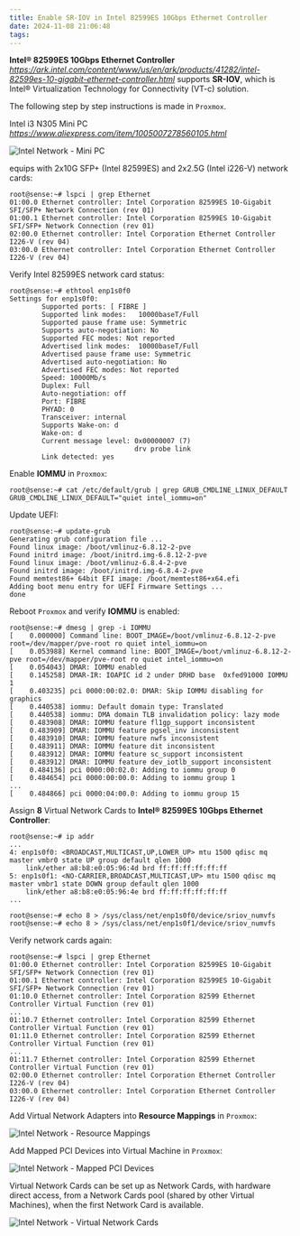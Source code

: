 ```yaml
---
title: Enable SR-IOV in Intel 82599ES 10Gbps Ethernet Controller
date: 2024-11-08 21:06:48
tags:
---
```


**Intel® 82599ES 10Gbps Ethernet Controller** _https://ark.intel.com/content/www/us/en/ark/products/41282/intel-82599es-10-gigabit-ethernet-controller.html_ supports **SR-IOV**, which is Intel® Virtualization Technology for Connectivity (VT-c) solution.

The following step by step instructions is made in `Proxmox`.

Intel i3 N305 Mini PC _https://www.aliexpress.com/item/1005007278560105.html_ 

![Intel Network - Mini PC](/img/Intel%20Network%20-%20Mini%20PC.png "Intel Network - Mini PC")

equips with 2x10G SFP+ (Intel 82599ES) and 2x2.5G (Intel i226-V) network cards:

```
root@sense:~# lspci | grep Ethernet
01:00.0 Ethernet controller: Intel Corporation 82599ES 10-Gigabit SFI/SFP+ Network Connection (rev 01)
01:00.1 Ethernet controller: Intel Corporation 82599ES 10-Gigabit SFI/SFP+ Network Connection (rev 01)
02:00.0 Ethernet controller: Intel Corporation Ethernet Controller I226-V (rev 04)
03:00.0 Ethernet controller: Intel Corporation Ethernet Controller I226-V (rev 04)
```

Verify Intel 82599ES network card status:

```
root@sense:~# ethtool enp1s0f0
Settings for enp1s0f0:
        Supported ports: [ FIBRE ]
        Supported link modes:   10000baseT/Full
        Supported pause frame use: Symmetric
        Supports auto-negotiation: No
        Supported FEC modes: Not reported
        Advertised link modes:  10000baseT/Full
        Advertised pause frame use: Symmetric
        Advertised auto-negotiation: No
        Advertised FEC modes: Not reported
        Speed: 10000Mb/s
        Duplex: Full
        Auto-negotiation: off
        Port: FIBRE
        PHYAD: 0
        Transceiver: internal
        Supports Wake-on: d
        Wake-on: d
        Current message level: 0x00000007 (7)
                               drv probe link
        Link detected: yes
```

Enable **IOMMU** in `Proxmox`:

```
root@sense:~# cat /etc/default/grub | grep GRUB_CMDLINE_LINUX_DEFAULT
GRUB_CMDLINE_LINUX_DEFAULT="quiet intel_iommu=on"
```

Update UEFI:

```
root@sense:~# update-grub
Generating grub configuration file ...
Found linux image: /boot/vmlinuz-6.8.12-2-pve
Found initrd image: /boot/initrd.img-6.8.12-2-pve
Found linux image: /boot/vmlinuz-6.8.4-2-pve
Found initrd image: /boot/initrd.img-6.8.4-2-pve
Found memtest86+ 64bit EFI image: /boot/memtest86+x64.efi
Adding boot menu entry for UEFI Firmware Settings ...
done
```

Reboot `Proxmox` and verify **IOMMU** is enabled:

```
root@sense:~# dmesg | grep -i IOMMU
[    0.000000] Command line: BOOT_IMAGE=/boot/vmlinuz-6.8.12-2-pve root=/dev/mapper/pve-root ro quiet intel_iommu=on
[    0.053988] Kernel command line: BOOT_IMAGE=/boot/vmlinuz-6.8.12-2-pve root=/dev/mapper/pve-root ro quiet intel_iommu=on
[    0.054043] DMAR: IOMMU enabled
[    0.145258] DMAR-IR: IOAPIC id 2 under DRHD base  0xfed91000 IOMMU 1
[    0.403235] pci 0000:00:02.0: DMAR: Skip IOMMU disabling for graphics
[    0.440538] iommu: Default domain type: Translated
[    0.440538] iommu: DMA domain TLB invalidation policy: lazy mode
[    0.483908] DMAR: IOMMU feature fl1gp_support inconsistent
[    0.483909] DMAR: IOMMU feature pgsel_inv inconsistent
[    0.483910] DMAR: IOMMU feature nwfs inconsistent
[    0.483911] DMAR: IOMMU feature dit inconsistent
[    0.483912] DMAR: IOMMU feature sc_support inconsistent
[    0.483912] DMAR: IOMMU feature dev_iotlb_support inconsistent
[    0.484136] pci 0000:00:02.0: Adding to iommu group 0
[    0.484654] pci 0000:00:00.0: Adding to iommu group 1
...
[    0.484866] pci 0000:04:00.0: Adding to iommu group 15
```

Assign **8** Virtual Network Cards to **Intel® 82599ES 10Gbps Ethernet Controller**:

```
root@sense:~# ip addr
...
4: enp1s0f0: <BROADCAST,MULTICAST,UP,LOWER_UP> mtu 1500 qdisc mq master vmbr0 state UP group default qlen 1000
    link/ether a8:b8:e0:05:96:4d brd ff:ff:ff:ff:ff:ff
5: enp1s0f1: <NO-CARRIER,BROADCAST,MULTICAST,UP> mtu 1500 qdisc mq master vmbr1 state DOWN group default qlen 1000
    link/ether a8:b8:e0:05:96:4e brd ff:ff:ff:ff:ff:ff
...

root@sense:~# echo 8 > /sys/class/net/enp1s0f0/device/sriov_numvfs 
root@sense:~# echo 8 > /sys/class/net/enp1s0f1/device/sriov_numvfs 
```

Verify network cards again:

```
root@sense:~# lspci | grep Ethernet
01:00.0 Ethernet controller: Intel Corporation 82599ES 10-Gigabit SFI/SFP+ Network Connection (rev 01)
01:00.1 Ethernet controller: Intel Corporation 82599ES 10-Gigabit SFI/SFP+ Network Connection (rev 01)
01:10.0 Ethernet controller: Intel Corporation 82599 Ethernet Controller Virtual Function (rev 01)
...
01:10.7 Ethernet controller: Intel Corporation 82599 Ethernet Controller Virtual Function (rev 01)
01:11.0 Ethernet controller: Intel Corporation 82599 Ethernet Controller Virtual Function (rev 01)
...
01:11.7 Ethernet controller: Intel Corporation 82599 Ethernet Controller Virtual Function (rev 01)
02:00.0 Ethernet controller: Intel Corporation Ethernet Controller I226-V (rev 04)
03:00.0 Ethernet controller: Intel Corporation Ethernet Controller I226-V (rev 04)
```

Add Virtual Network Adapters into **Resource Mappings** in `Proxmox`:

![Intel Network - Resource Mappings](/img/Intel%20Network%20-%20Resource%20Mappings.png "Intel Network - Resource Mappings")

Add Mapped PCI Devices into Virtual Machine in `Proxmox`:

![Intel Network - Mapped PCI Devices](/img/Intel%20Network%20-%20Mapped%20PCI%20Devices.png "Intel Network - Mapped PCI Devices")

Virtual Network Cards can be set up as Network Cards, with hardware direct access, from a Network Cards pool (shared by other Virtual Machines), when the first Network Card is available.

![Intel Network - Virtual Network Cards](/img/Intel%20Network%20-%20Virtual%20Network%20Cards.png "Intel Network - Virtual Network Cards")
